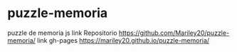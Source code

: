 # puzzle-memoria
puzzle de memoria js
link Repositorio <https://github.com/Mariley20/puzzle-memoria/>
link gh-pages <https://mariley20.github.io/puzzle-memoria/>
